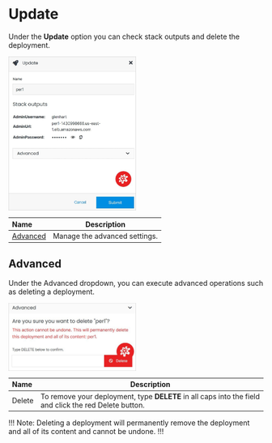 # Update

Under the **Update** option you can check stack outputs and delete the deployment.

<img src="../../../../images/updatedeployment.jpg" alt="updatedeployment" style="width: 50%; display: block"></a>

**Name** | **Description** 
:--- | ---
<a href="/infrastructure/deployments/deployment-overview/update/#advanced">Advanced</a> | Manage the advanced settings.

## Advanced

Under the Advanced dropdown, you can execute advanced operations such as deleting a deployment. 

<img src="../../../../images/updatedeployment2.jpg" alt="updatedeployment2" style="width: 50%; display: block"></a>

**Name** | **Description** 
:--- | ---
Delete | To remove your deployment, type **DELETE** in all caps into the field and click the red Delete button.

!!! Note: 
Deleting a deployment will permanently remove the deployment and all of its content and cannot be undone.
!!!
